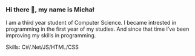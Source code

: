 ### Hi there 👋, my name is Michał

I am a third year student of Computer Science.
I became intrested in programming 
in the first year of my studies. And since that time I’ve 
been improving my skills in programming.


Skills: C#/.Net/JS/HTML/CSS

